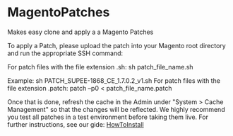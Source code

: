 # MagentoPatches
Makes easy clone and apply a a Magento Patches


To apply a Patch, please upload the patch into your Magento root directory and run the appropriate SSH command:

For patch files with the file extension .sh:
	sh patch_file_name.sh

Example: sh PATCH_SUPEE-1868_CE_1.7.0.2_v1.sh
For patch files with the file extension .patch:
	patch –p0 < patch_file_name.patch

Once that is done, refresh the cache in the Admin under "System > Cache Management" so that the changes will be reflected. We highly recommend you test all patches in a test environment before taking them live.
For further instructions, see our gide: [HowToInstall](https://github.com/rockdrigo/MagentoPatches/tree/master/HowToInstall)